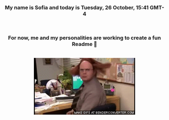 


<div align="center">
<h3 >My name is Sofia and today is Tuesday, 26 October, 15:41 GMT-4</h3><br>
<h3 >For now, me and my personalities are working to create a fun Readme 👋
</h3><br>
<img src='img/dwight.gif' alt='working...'/>
</div>

